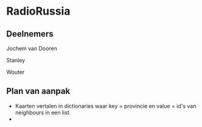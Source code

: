 # RadioRussia

## Deelnemers
Jochem van Dooren

Stanley

Wouter

## Plan van aanpak

- Kaarten vertalen in dictionaries waar key = provincie en value = id's van neighbours in een list
- 
